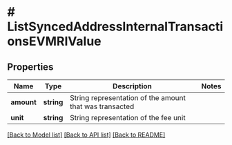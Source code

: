 # # ListSyncedAddressInternalTransactionsEVMRIValue

## Properties

Name | Type | Description | Notes
------------ | ------------- | ------------- | -------------
**amount** | **string** | String representation of the amount that was transacted |
**unit** | **string** | String representation of the fee unit |

[[Back to Model list]](../../README.md#models) [[Back to API list]](../../README.md#endpoints) [[Back to README]](../../README.md)

